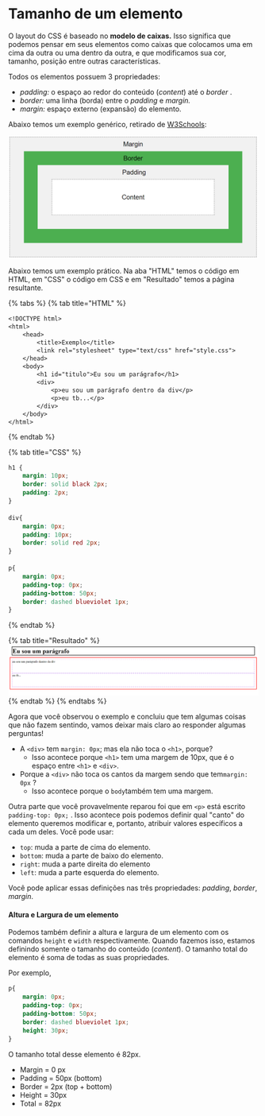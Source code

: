 # Tamanho de um elemento

O layout do CSS é baseado no **modelo de caixas.** Isso significa que podemos pensar em seus elementos como caixas que colocamos uma em cima da outra ou uma dentro da outra, e que modificamos sua cor, tamanho, posição entre outras características. 

Todos os elementos possuem 3 propriedades:

* _padding:_ o espaço ao redor do conteúdo \(_content_\) até o _border_ .
* _border:_ uma linha \(borda\) entre o _padding_ e _margin._
* _margin:_ espaço externo \(expansão\) do elemento.

Abaixo temos um exemplo genérico, retirado de [W3Schools](https://www.w3schools.com/css/css_boxmodel.asp):

![](../../.gitbook/assets/image%20%2810%29.png)

Abaixo temos um exemplo prático. Na aba "HTML" temos o código em HTML, em "CSS" o código em CSS e em "Resultado" temos a página resultante.

{% tabs %}
{% tab title="HTML" %}
```markup
<!DOCTYPE html>
<html>
    <head>
        <title>Exemplo</title>
        <link rel="stylesheet" type="text/css" href="style.css">
    </head>
    <body>
        <h1 id="titulo">Eu sou um parágrafo</h1>
        <div>
            <p>eu sou um parágrafo dentro da div</p>
            <p>eu tb...</p>
        </div>
    </body>
</html>
```
{% endtab %}

{% tab title="CSS" %}
```css
h1 {
    margin: 10px;
    border: solid black 2px;
    padding: 2px;
}

div{
    margin: 0px;
    padding: 10px;
    border: solid red 2px;
}

p{
    margin: 0px;
    padding-top: 0px;
    padding-bottom: 50px;
    border: dashed blueviolet 1px;
}
```
{% endtab %}

{% tab title="Resultado" %}
![](../../.gitbook/assets/image%20%285%29.png)
{% endtab %}
{% endtabs %}

Agora que você observou o exemplo e concluiu que tem algumas coisas que não fazem sentindo, vamos deixar mais claro ao responder algumas perguntas!

* A `<div>` tem `margin: 0px`; mas ela não toca o `<h1>`, porque? 
  * Isso acontece porque `<h1>` tem uma margem de  10px, que é o espaço entre `<h1>` e `<div>`.
* Porque a `<div>` não toca os cantos da margem sendo que tem`margin: 0px` ?
  * Isso acontece porque o `body`também tem uma margem.

Outra parte que você provavelmente reparou foi que em `<p>` está escrito `padding-top: 0px;` . Isso acontece pois podemos definir qual "canto" do elemento queremos modificar e, portanto, atribuir valores específicos a cada um deles. Você pode usar:

* `top`: muda a parte de cima do elemento.
* `bottom`: muda a parte de baixo do elemento.
* `right`: muda a parte direita do elemento
* `left`: muda a parte esquerda do elemento.

Você pode aplicar essas definições nas três propriedades: _padding_, _border_, _margin_.

#### Altura e Largura de um elemento

Podemos também definir a altura e largura de um elemento com os comandos `height` e `width` respectivamente. Quando fazemos isso, estamos definindo somente o tamanho do conteúdo \(_content_\). O tamanho total do elemento é soma de todas as suas propriedades.

Por exemplo,

```css
p{
    margin: 0px;
    padding-top: 0px;
    padding-bottom: 50px;
    border: dashed blueviolet 1px;
    height: 30px;
}
```

O tamanho total desse elemento é 82px.

* Margin = 0 px 
* Padding = 50px \(bottom\) 
* Border = 2px \(top + bottom\) 
* Height = 30px
* Total = 82px

